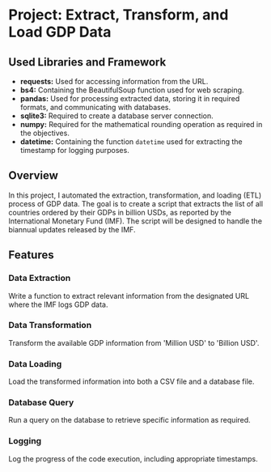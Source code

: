# Project: Extract, Transform, and Load GDP Data

## Used Libraries and Framework

- **requests:** Used for accessing information from the URL.
- **bs4:** Containing the BeautifulSoup function used for web scraping.
- **pandas:** Used for processing extracted data, storing it in required formats, and communicating with databases.
- **sqlite3:** Required to create a database server connection.
- **numpy:** Required for the mathematical rounding operation as required in the objectives.
- **datetime:** Containing the function `datetime` used for extracting the timestamp for logging purposes.


## Overview

In this project, I automated the extraction, transformation, and loading (ETL) process of GDP data. The goal is to create a script that extracts the list of all countries ordered by their GDPs in billion USDs, as reported by the International Monetary Fund (IMF). The script will be designed to handle the biannual updates released by the IMF.

## Features
### Data Extraction

Write a function to extract relevant information from the designated URL where the IMF logs GDP data.

### Data Transformation

Transform the available GDP information from 'Million USD' to 'Billion USD'.

### Data Loading

Load the transformed information into both a CSV file and a database file.

### Database Query

Run a query on the database to retrieve specific information as required.

### Logging

Log the progress of the code execution, including appropriate timestamps.
